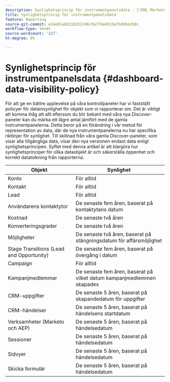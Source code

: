 ```yaml
---
description: Synlighetsprincip för instrumentpanelsdata - [!DNL Marketo Measure] - Produkt
title: Synlighetsprincip för instrumentpanelsdata
feature: Reporting
source-git-commit: e24e01a03218252c06c9a776e0519afbddbe2b8c
workflow-type: tm+mt
source-wordcount: '227'
ht-degree: 0%

---
```


# Synlighetsprincip för instrumentpanelsdata {#dashboard-data-visibility-policy}

För att ge en bättre upplevelse på våra kontrollpaneler har vi fastställt policyer för datainsynlighet för objekt som vi rapporterar om. Det är viktigt att komma ihåg att allt eftersom du blir bekant med våra nya Discover-paneler kan du märka ett lägre antal jämfört med de gamla instrumentpanelerna. Detta beror på en förändring i vår metod för representation av data, där de nya instrumentpanelerna nu har specifika riktlinjer för synlighet. Till skillnad från våra gamla Discover-paneler, som visar alla tillgängliga data, visar den nya versionen endast data enligt synlighetsprincipen. Syftet med denna artikel är att klargöra hur synlighetsprinciper för olika dataobjekt är och säkerställa öppenhet och korrekt datatolkning från rapporterna.

<table>
<thead>
  <tr>
    <th>Objekt</th>
    <th>Synlighet</th>
  </tr>
</thead>
<tbody>
  <tr>
    <td>Konto</td>
    <td>För alltid</td>
  </tr>
  <tr>
    <td>Kontakt</td>
    <td>För alltid</td>
  </tr>
  <tr>
    <td>Lead</td>
    <td>För alltid</td>
  </tr>
  <tr>
    <td>Användarens kontaktytor</td>
    <td>De senaste fem åren, baserat på kontaktytans datum</td>
  </tr>
  <tr>
    <td>Kostnad</td>
    <td>De senaste två åren</td>
  </tr>
  <tr>
    <td>Konverteringsgrader</td>
    <td>De senaste två åren</td>
  </tr>
  <tr>
    <td>Möjligheter</td>
    <td>De senaste två åren, baserat på stängningsdatum för affärsmöjlighet</td>
  </tr>
  <tr>
    <td>Stage Transitions (Lead and Opportunity)</td>
    <td>De senaste fem åren, baserat på övergång i datum</td>
  </tr>
  <tr>
    <td>Campaign</td>
    <td>För alltid </td>
  </tr>
  <tr>
    <td>Kampanjmedlemmar</td>
    <td>De senaste fem åren, baserat på vilket datum kampanjmedlemmen skapades</td>
  </tr>
  <tr>
    <td>CRM-uppgifter</td>
    <td>De senaste 5 åren, baserat på skapandedatum för uppgifter</td>
  </tr>
  <tr>
    <td>CRM-händelser</td>
    <td>De senaste 5 åren, baserat på händelsens startdatum</td>
  </tr>
  <tr>
    <td>Verksamheter (Marketo och AEP)</td>
    <td>De senaste 5 åren, baserat på händelsedatum</td>
  </tr>
  <tr>
    <td>Sessioner </td>
    <td>De senaste 5 åren, baserat på händelsedatum</td>
  </tr>
  <tr>
    <td>Sidvyer</td>
    <td>De senaste 5 åren, baserat på händelsedatum</td>
  </tr>
  <tr>
    <td>Skicka formulär</td>
    <td>De senaste 5 åren, baserat på händelsedatum</td>
  </tr>
</tbody>
</table>
